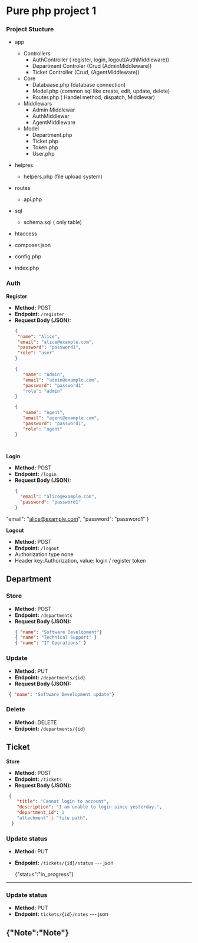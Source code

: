 # Pure php project 1
### Project Stucture 
- app
  - Controllers
      - AuthController ( register, login, logout(AuthMiddleware))
      - Department Controler (Crud (AdminMiddleware))
      - Ticket Controller (Crud, (AgentMiddleware))
  - Core
      - Databaase.php (database connection)
      - Model.php (common sql like create, edit, update, delete)
      - Router.php ( Handel method, dispatch, Middlewar)
  - Middlewars
      - Admin Middlewar
      - AuthMiddlewar 
      - AgentMiddleware
  - Model
      - Department.php
      - Ticket.php
      - Token.php
      - User.php
  
- helpres
  - helpers.php (file upload system)
- routes
  - api.php 
- sql
  - schema.sql ( only table)
- htaccess
- composer.json
- config.php
- index.php 
      
### Auth 

**Register**
  - **Method:** POST  
  - **Endpoint:** `/register`  
  - **Request Body (JSON):**
     ```json
    {
      "name": "Alice",
      "email": "alice@example.com",
      "password": "password1",
      "role": "user"
    }

    {
        "name": "Admin",
        "email": "admin@example.com",
        "password": "password1"
        "role": "admin"
    }

    {
        "name": "Agent",
        "email": "agent@example.com",
        "password": "password1",
        "role": "agent"
    }
        
    ```
    ```

**Login**
  - **Method:** POST  
  - **Endpoint:** `/login`  
  - **Request Body (JSON):**
    ```json
    {
      "email": "alice@example.com",
      "password": "password1"
    }
  "email": "alice@example.com",
  "password": "password1"
}

**Logout**
  - **Method:** POST  
  - **Endpoint:** `/logout`
  - Authorization type  none
  - Header key:Authorization, value: login / register token

## Department 

### Store
- **Method:** POST  
- **Endpoint:** `/departments`  
- **Request Body (JSON):**
  ```json
  { "name": "Software Development"}
  { "name": "Technical Support" }
  { "name": "IT Operations" }
  ```

### Update
- **Method:** PUT  
- **Endpoint:** `/departments/{id}`  
- **Request Body (JSON):**
```json
 { "name": "Software Development update"}
```
### Delete
- **Method:** DELETE
- **Endpoint:** `/departments/{id}`
## Ticket
**Store**
- **Method:** POST
- **Endpoint:** `/tickets`  
- **Request Body (JSON):**
```json
 {
    "title": "Cannot login to account",
    "description": "I am unable to login since yesterday.",
    "department_id": 1
    "attachment" : "file path",
  }
```
### Update status 
- **Method:** PUT
- **Endpoint:** `/tickets/{id}/status`
--- json

  {"status":"in_progress"}
---
### Update status 
- **Method:** PUT
- **Endpoint:** `tickets/{id}/notes`
--- json

{"Note":"Note"}
---

   






  
